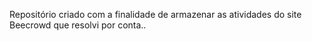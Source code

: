 Repositório criado com a finalidade de armazenar as atividades do site Beecrowd que resolvi por conta..
